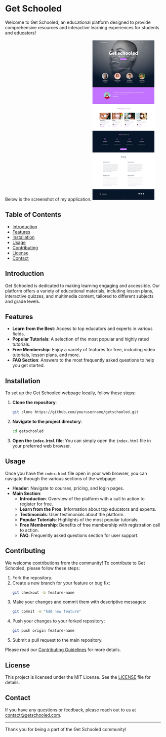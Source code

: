 # Get Schooled

Welcome to Get Schooled, an educational platform designed to provide comprehensive resources and interactive learning experiences for students and educators!

Below is the screenshot of my application.
![Project screenshot](<images/Screenshot 2024-06-29 205710.png>)


## Table of Contents

- [Introduction](#introduction)
- [Features](#features)
- [Installation](#installation)
- [Usage](#usage)
- [Contributing](#contributing)
- [License](#license)
- [Contact](#contact)

## Introduction

Get Schooled is dedicated to making learning engaging and accessible. Our platform offers a variety of educational materials, including lesson plans, interactive quizzes, and multimedia content, tailored to different subjects and grade levels.

## Features

- **Learn from the Best**: Access to top educators and experts in various fields.
- **Popular Tutorials**: A selection of the most popular and highly rated tutorials.
- **Free Membership**: Enjoy a variety of features for free, including video tutorials, lesson plans, and more.
- **FAQ Section**: Answers to the most frequently asked questions to help you get started.

## Installation

To set up the Get Schooled webpage locally, follow these steps:

1. **Clone the repository**:
    ```bash
    git clone https://github.com/yourusername/getschooled.git
    ```
2. **Navigate to the project directory**:
    ```bash
    cd getschooled
    ```
3. **Open the `index.html` file**:
    You can simply open the `index.html` file in your preferred web browser.

## Usage

Once you have the `index.html` file open in your web browser, you can navigate through the various sections of the webpage:

- **Header**: Navigate to courses, pricing, and login pages.
- **Main Section**:
  - **Introduction**: Overview of the platform with a call to action to register for free.
  - **Learn from the Pros**: Information about top educators and experts.
  - **Testimonials**: User testimonials about the platform.
  - **Popular Tutorials**: Highlights of the most popular tutorials.
  - **Free Membership**: Benefits of free membership with registration call to action.
  - **FAQ**: Frequently asked questions section for user support.

## Contributing

We welcome contributions from the community! To contribute to Get Schooled, please follow these steps:

1. Fork the repository.
2. Create a new branch for your feature or bug fix:
    ```bash
    git checkout -b feature-name
    ```
3. Make your changes and commit them with descriptive messages:
    ```bash
    git commit -m "Add new feature"
    ```
4. Push your changes to your forked repository:
    ```bash
    git push origin feature-name
    ```
5. Submit a pull request to the main repository.

Please read our [Contributing Guidelines](CONTRIBUTING.md) for more details.

## License

This project is licensed under the MIT License. See the [LICENSE](LICENSE) file for details.

## Contact

If you have any questions or feedback, please reach out to us at [contact@getschooled.com](mailto:contact@getschooled.com).

---

Thank you for being a part of the Get Schooled community!

